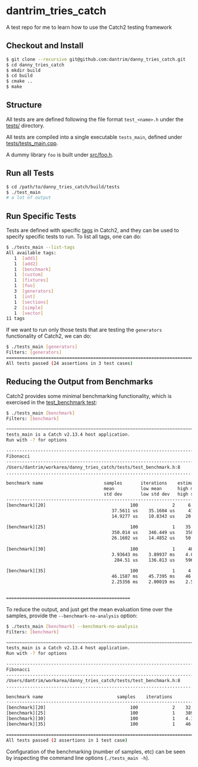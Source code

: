# dantrim_tries_catch
A test repo for me to learn how to use the Catch2 testing framework

## Checkout and Install
```bash
$ git clone --recursive git@github.com:dantrim/danny_tries_catch.git
$ cd danny_tries_catch
$ mkdir build
$ cd build
$ cmake ..
$ make
```

## Structure
All tests are are defined following the file format `test_<name>.h` under 
the [tests/](tests/) directory.

All tests are compiled into a single executable `tests_main`, defined
under [tests/tests_main.cpp](tests/tests_main.cpp).

A dummy library `foo` is built under [src/foo.h](src/foo.h).

## Run all Tests
```bash
$ cd /path/to/danny_tries_catch/build/tests
$ ./test_main
# a lot of output
```

## Run Specific Tests
Tests are defined with specific [tags](https://github.com/catchorg/Catch2/blob/devel/docs/test-cases-and-sections.md#tags) in Catch2, and they
can be used to specify specific tests to run. To list all tags, one can
do:
```bash
$ ./tests_main --list-tags 
All available tags:
   1  [add1]
   1  [add2]
   1  [benchmark]
   1  [custom]
   1  [fixtures]
   1  [foo]
   3  [generators]
   1  [int]
   1  [sections]
   2  [simple]
   1  [vector]
11 tags
```
If we want to run only those tests that are testing the `generators`
functionality of Catch2, we can do:
```bash
$ ./tests_main [generators]
Filters: [generators]
===============================================================================
All tests passed (24 assertions in 3 test cases)
```

## Reducing the Output from Benchmarks
Catch2 provides some minimal benchmarking functionality, which is
exercised in the [test_benchmark test](tests/test_benchmark.h):
```bash
$ ./tests_main [benchmark]
Filters: [benchmark]

~~~~~~~~~~~~~~~~~~~~~~~~~~~~~~~~~~~~~~~~~~~~~~~~~~~~~~~~~~~~~~~~~~~~~~~~~~~~~~~
tests_main is a Catch v2.13.4 host application.
Run with -? for options

-------------------------------------------------------------------------------
Fibonacci
-------------------------------------------------------------------------------
/Users/dantrim/workarea/danny_tries_catch/tests/test_benchmark.h:8
...............................................................................

benchmark name                       samples       iterations    estimated
                                     mean          low mean      high mean
                                     std dev       low std dev   high std dev
-------------------------------------------------------------------------------
[benchmark][20]                                100             2     6.7996 ms 
                                        37.5611 us    35.1604 us     41.249 us 
                                        14.9277 us    10.8343 us    20.3578 us 
                                                                               
[benchmark][25]                                100             1    35.2081 ms 
                                        350.014 us    346.449 us    358.169 us 
                                        26.1602 us    14.4852 us    50.6317 us 
                                                                               
[benchmark][30]                                100             1     400.25 ms 
                                        3.93643 ms    3.89937 ms    4.03341 ms 
                                         284.51 us    136.813 us    596.665 us 
                                                                               
[benchmark][35]                                100             1     4.65895 s 
                                        46.1587 ms    45.7395 ms    46.6272 ms 
                                        2.25356 ms    2.00019 ms    2.54572 ms 
                                                                               

===============================================
```

To reduce the output, and just get the mean evaluation time over the
samples, provide the `--benchmark-no-analysis` option:
```bash
$ ./tests_main [benchmark] --benchmark-no-analysis
Filters: [benchmark]

~~~~~~~~~~~~~~~~~~~~~~~~~~~~~~~~~~~~~~~~~~~~~~~~~~~~~~~~~~~~~~~~~~~~~~~~~~~~~~~
tests_main is a Catch v2.13.4 host application.
Run with -? for options

-------------------------------------------------------------------------------
Fibonacci
-------------------------------------------------------------------------------
/Users/dantrim/workarea/danny_tries_catch/tests/test_benchmark.h:8
...............................................................................

benchmark name                            samples    iterations          mean
-------------------------------------------------------------------------------
[benchmark][20]                                100             2    32.9106 us 
[benchmark][25]                                100             1    389.447 us 
[benchmark][30]                                100             1    4.15934 ms 
[benchmark][35]                                100             1    46.6336 ms 

===============================================================================
All tests passed (2 assertions in 1 test case)
```
Configuration of the benchmarking (number of samples, etc) can be seen by
inspecting the command line options (`./tests_main -h`).